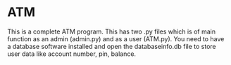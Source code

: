 # ATM
This is a complete ATM program.
This has two .py files which is of main function as an admin (admin.py) and as a user (ATM.py).
You need to have a database software installed and open the databaseinfo.db file to store user data like account number, pin, balance.
